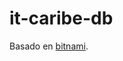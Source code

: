 # it-caribe-db

Basado en [bitnami](https://github.com/bitnami/containers/tree/main/bitnami/postgresql/17/debian-12).
